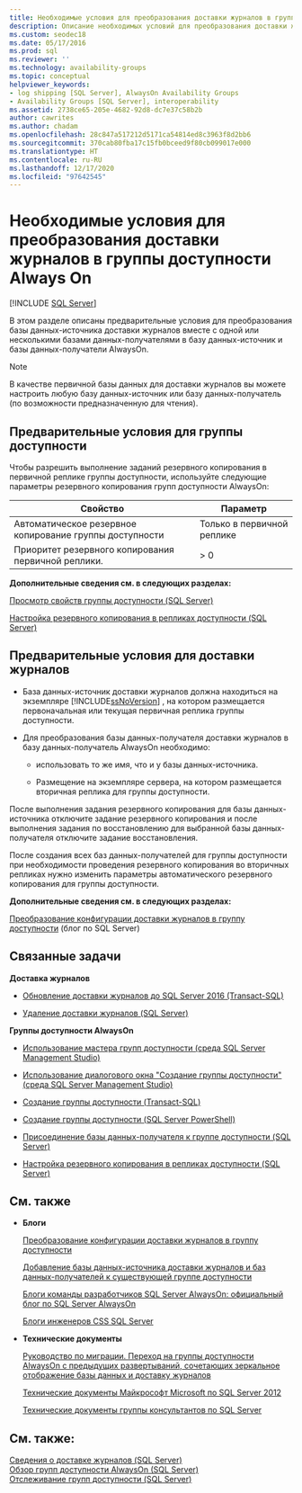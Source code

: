 ```yaml
---
title: Необходимые условия для преобразования доставки журналов в группы доступности
description: Описание необходимых условий для преобразования доставки журналов в группу доступности Always On.
ms.custom: seodec18
ms.date: 05/17/2016
ms.prod: sql
ms.reviewer: ''
ms.technology: availability-groups
ms.topic: conceptual
helpviewer_keywords:
- log shipping [SQL Server], AlwaysOn Availability Groups
- Availability Groups [SQL Server], interoperability
ms.assetid: 2738ce65-205e-4682-92d8-dc7e37c58b2b
author: cawrites
ms.author: chadam
ms.openlocfilehash: 28c847a517212d5171ca54814ed8c3963f8d2bb6
ms.sourcegitcommit: 370cab80fba17c15fb0bceed9f80cb099017e000
ms.translationtype: HT
ms.contentlocale: ru-RU
ms.lasthandoff: 12/17/2020
ms.locfileid: "97642545"
---
```

# <a name="prerequisites-to-convert-log-shipping-to-always-on-availability-groups"></a>Необходимые условия для преобразования доставки журналов в группы доступности Always On
[!INCLUDE [SQL Server](../../../includes/applies-to-version/sqlserver.md)]

  В этом разделе описаны предварительные условия для преобразования базы данных-источника доставки журналов вместе с одной или несколькими базами данных-получателями в базу данных-источник и базы данных-получатели AlwaysOn.  
  
> [!NOTE]  
>  В качестве первичной базы данных для доставки журналов вы можете настроить любую базу данных-источник или базу данных-получатель (по возможности предназначенную для чтения).  
  
  
##  <a name="availability-group-prerequisites"></a><a name="AGPrereqsRealAddress"></a> Предварительные условия для группы доступности  
 Чтобы разрешить выполнение заданий резервного копирования в первичной реплике группы доступности, используйте следующие параметры резервного копирования групп доступности AlwaysOn:  
  
|Свойство|Параметр|  
|--------------|-------------|  
|Автоматическое резервное копирование группы доступности|Только в первичной реплике|  
|Приоритет резервного копирования первичной реплики.|> 0|  
  
 **Дополнительные сведения см. в следующих разделах:**  
  
 [Просмотр свойств группы доступности (SQL Server)](../../../database-engine/availability-groups/windows/view-availability-group-properties-sql-server.md)  
  
 [Настройка резервного копирования в репликах доступности (SQL Server)](../../../database-engine/availability-groups/windows/configure-backup-on-availability-replicas-sql-server.md)  
  
##  <a name="log-shipping-prerequisites"></a><a name="LogShipPrereqs"></a> Предварительные условия для доставки журналов  
  
-   База данных-источник доставки журналов должна находиться на экземпляре [!INCLUDE[ssNoVersion](../../../includes/ssnoversion-md.md)] , на котором размещается первоначальная или текущая первичная реплика группы доступности.  
  
-   Для преобразования базы данных-получателя доставки журналов в базу данных-получатель AlwaysOn необходимо:  
  
    -   использовать то же имя, что и у базы данных-источника.  
  
    -   Размещение на экземпляре сервера, на котором размещается вторичная реплика для группы доступности.  
  
 После выполнения задания резервного копирования для базы данных-источника отключите задание резервного копирования и после выполнения задания по восстановлению для выбранной базы данных-получателя отключите задание восстановления.  
  
 После создания всех баз данных-получателей для группы доступности при необходимости проведения резервного копирования во вторичных репликах нужно изменить параметры автоматического резервного копирования для группы доступности.  
  
 **Дополнительные сведения см. в следующих разделах:**  
  
 [Преобразование конфигурации доставки журналов в группу доступности](/archive/blogs/sqlalwayson/converting-a-logshipping-configuration-to-availability-group) (блог по SQL Server)  
  
##  <a name="related-tasks"></a><a name="RelatedTasks"></a> Связанные задачи  
 **Доставка журналов**  
  
-   [Обновление доставки журналов до SQL Server 2016 (Transact-SQL)](../../../database-engine/log-shipping/upgrading-log-shipping-to-sql-server-2016-transact-sql.md)  
  
-   [Удаление доставки журналов (SQL Server)](../../../database-engine/log-shipping/remove-log-shipping-sql-server.md)  
  
 **Группы доступности AlwaysOn**  
  
-   [Использование мастера групп доступности (среда SQL Server Management Studio)](../../../database-engine/availability-groups/windows/use-the-availability-group-wizard-sql-server-management-studio.md)  
  
-   [Использование диалогового окна "Создание группы доступности" (среда SQL Server Management Studio)](../../../database-engine/availability-groups/windows/use-the-new-availability-group-dialog-box-sql-server-management-studio.md)  
  
-   [Создание группы доступности (Transact-SQL)](../../../database-engine/availability-groups/windows/create-an-availability-group-transact-sql.md)  
  
-   [Создание группы доступности (SQL Server PowerShell)](../../../database-engine/availability-groups/windows/create-an-availability-group-sql-server-powershell.md)  
  
-   [Присоединение базы данных-получателя к группе доступности (SQL Server)](../../../database-engine/availability-groups/windows/join-a-secondary-database-to-an-availability-group-sql-server.md)  
  
-   [Настройка резервного копирования в репликах доступности (SQL Server)](../../../database-engine/availability-groups/windows/configure-backup-on-availability-replicas-sql-server.md)  
  
##  <a name="related-content"></a><a name="RelatedContent"></a> См. также  
  
-   **Блоги**  
  
     [Преобразование конфигурации доставки журналов в группу доступности](/archive/blogs/sqlalwayson/converting-a-logshipping-configuration-to-availability-group)  
  
     [Добавление базы данных-источника доставки журналов и баз данных-получателей к существующей группе доступности](/archive/blogs/sqlalwayson/add-a-log-shipping-primary-database-and-secondary-databases-to-an-existing-availability-group)  
  
     [Блоги команды разработчиков SQL Server AlwaysOn: официальный блог по SQL Server AlwaysOn](/archive/blogs/sqlalwayson/)  
  
     [Блоги инженеров CSS SQL Server](/archive/blogs/psssql/)  
  
-   **Технические документы**  
  
     [Руководство по миграции. Переход на группы доступности AlwaysOn с предыдущих развертываний, сочетающих зеркальное отображение базы данных и доставку журналов](/previous-versions/sql/sql-server-2012/jj635217(v=msdn.10))  
  
     [Технические документы Майкрософт Microsoft по SQL Server 2012](https://social.technet.microsoft.com/wiki/contents/articles/13146.white-paper-gallery-for-sql-server.aspx#[Category]SQLServer2012)  
  
     [Технические документы группы консультантов по SQL Server](https://techcommunity.microsoft.com/t5/DataCAT/bg-p/DataCAT/)  
  
## <a name="see-also"></a>См. также:  
 [Сведения о доставке журналов (SQL Server)](../../../database-engine/log-shipping/about-log-shipping-sql-server.md)   
 [Обзор групп доступности AlwaysOn (SQL Server)](../../../database-engine/availability-groups/windows/overview-of-always-on-availability-groups-sql-server.md)   
 [Отслеживание групп доступности (SQL Server)](../../../database-engine/availability-groups/windows/monitoring-of-availability-groups-sql-server.md)  
  
